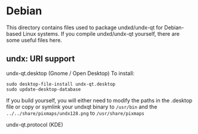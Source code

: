
Debian
====================
This directory contains files used to package undxd/undx-qt
for Debian-based Linux systems. If you compile undxd/undx-qt yourself, there are some useful files here.

## undx: URI support ##


undx-qt.desktop  (Gnome / Open Desktop)
To install:

	sudo desktop-file-install undx-qt.desktop
	sudo update-desktop-database

If you build yourself, you will either need to modify the paths in
the .desktop file or copy or symlink your undxqt binary to `/usr/bin`
and the `../../share/pixmaps/undx128.png` to `/usr/share/pixmaps`

undx-qt.protocol (KDE)

